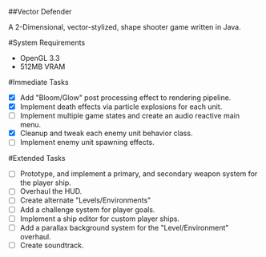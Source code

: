 ##Vector Defender

A 2-Dimensional, vector-stylized, shape shooter game written in Java.

#System Requirements
- OpenGL 3.3
- 512MB VRAM

#Immediate Tasks
- [x] Add "Bloom/Glow" post processing effect to rendering pipeline.
- [x] Implement death effects via particle explosions for each unit.
- [ ] Implement multiple game states and create an audio reactive main menu.
- [x] Cleanup and tweak each enemy unit behavior class.
- [ ] Implement enemy unit spawning effects.

#Extended Tasks
- [ ] Prototype, and implement a primary, and secondary weapon system for the player ship.
- [ ] Overhaul the HUD.
- [ ] Create alternate "Levels/Environments"
- [ ] Add a challenge system for player goals.
- [ ] Implement a ship editor for custom player ships.
- [ ] Add a parallax background system for the "Level/Environment" overhaul.
- [ ] Create soundtrack.
